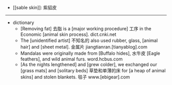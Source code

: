 - [[sable skin]]: 紫貂皮 
- ---
- dictionary 
    - [Removing fat] 去脂 is a [major working procedure] 工序 in the Economic [animal skin process]. dict.cnki.net
    - The [unidentified artist] 不知名的 also used rubber, glass, [animal hair] and [sheet metal]. 金属片 jiangtianran.[tianyablog].com
    - Mandalas were originally made from [Buffalo hides], 水牛皮 [Eagle feathers], and wild animal furs. word.hcbus.com
    - [As the nights lengthened] and [grew colder], we exchanged our [grass mats] and [solitary beds] 草垫和单薄的床 for [a heap of animal skins] and stolen blankets. 毯子 www.[ebigear].com
